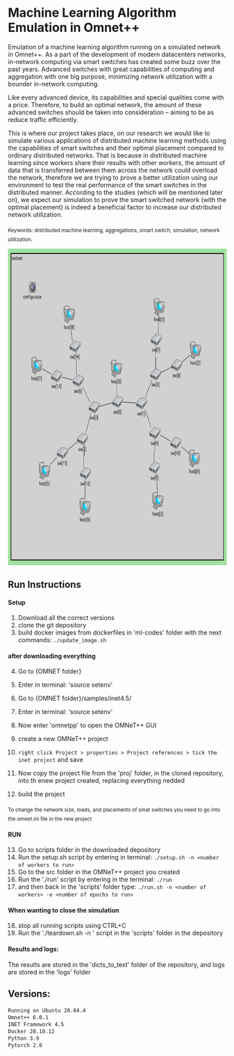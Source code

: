 # Machine Learning Algorithm Emulation in Omnet++
Emulation of a machine learning algorithm running on a simulated network in Omnet++.
As a part of the development of modern datacenters networks, in-network computing via smart switches has created some buzz over the past years. Advanced switches with great capabilities of computing and aggregation with one big purpose, minimizing network utilization with a bounder in-network computing. 

Like every advanced device, its capabilities and special qualities come with a price. Therefore, to build an optimal network, the amount of these advanced switches should be taken into consideration – aiming to be as reduce traffic efficiently. 

This is where our project takes place, on our research we would like to simulate various applications of distributed machine learning methods using the capabilities of smart switches and their optimal placement compared to ordinary distributed networks.
That is because in distributed machine learning since workers share their results with other workers, the amount of data that is transferred between them across the network could overload the network, therefore we are trying to prove a better utilization using our environment to test the real performance of the smart switches in the distributed manner.
According to the studies (which will be mentioned later on), we expect our simulation to prove the smart switched network (with the optimal placement) is indeed a beneficial factor to increase our distributed network utilization.

<sub>Keywords: distributed machine learning, aggregations, smart switch, simulation, network utilization.</sub>


<img src="https://github.com/SeanEti/ML-Omnetpp-emulation/blob/master/Project_base_topology.png" width="797" height="727" class="center"/>

## Run Instructions
#### Setup
1) Download all the correct versions
2) clone the git depository
3) build docker images from dockerfiles in 'ml-codes' folder with the next commands:
`
./update_image.sh
`
#### after downloading everything
4) Go to {OMNET folder}
5) Enter in terminal: 'source setenv'
6) Go to {OMNET folder}/samples/inet4.5/
7) Enter in terminal: 'source setenv'
8) Now enter 'omnetpp' to open the OMNeT++ GUI
9) create a new OMNeT++ project

10) `right click Project > properties > Project references > tick the inet project` and save
11) Now copy the project file from the 'proj' folder, in the cloned repository, into th enew project created, replacing everything nedded
12) build the project

<sub>To change the network size, loads, and placements of smat switches you need to go into the omnet.ini file in the new project</sub>
#### RUN
13) Go to scripts folder in the downloaded depository
14) Run the setup.sh script by entering in terminal: 
`
./setup.sh -n <number of workers to run>
`
15) Go to the src folder in the OMNeT++ project you created
16) Run the './run' script by entering in the terminal: 
`
./run
`
17) and then back in the 'scripts' folder type:
`
./run.sh -n <number of workers> -e <number of epochs to run>
`
#### When wanting to close the simulation
18) stop all running scripts using CTRL+C
19) Run the './teardown.sh -n <number of workers>' script in the 'scripts' folder in the depository

#### Results and logs:
The results are stored in the 'dicts_to_text' folder of the repository, and logs are stored in the 'logs' folder
    
##  Versions:
    Running on Ubuntu 20.04.4
    Omnet++ 6.0.1
    INET Framework 4.5
    Docker 20.10.12
    Python 3.9
    Pytorch 2.0
    

